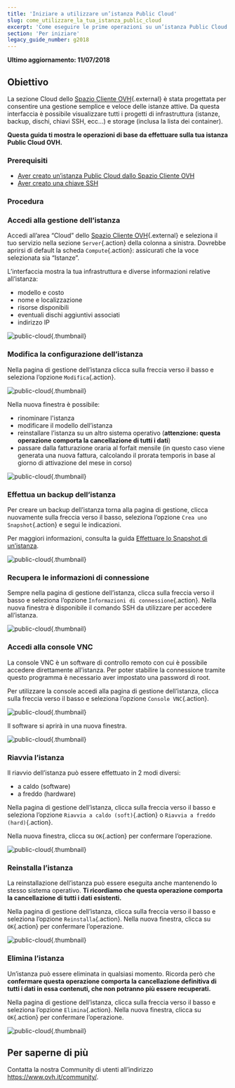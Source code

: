 ```yaml
---
title: 'Iniziare a utilizzare un’istanza Public Cloud'
slug: come_utilizzare_la_tua_istanza_public_cloud
excerpt: 'Come eseguire le prime operazioni su un’istanza Public Cloud OVH'
section: 'Per iniziare'
legacy_guide_number: g2018
---
```


**Ultimo aggiornamento: 11/07/2018**

## Obiettivo

La sezione Cloud dello [Spazio Cliente OVH](https://www.ovh.com/auth/?action=gotomanager){.external} è stata progettata per consentire una gestione semplice e veloce delle istanze attive. Da questa interfaccia è possibile visualizzare tutti i progetti di infrastruttura (istanze, backup, dischi, chiavi SSH, ecc…) e storage (inclusa la lista dei container).


**Questa guida ti mostra le operazioni di base da effettuare sulla tua istanza Public Cloud OVH.**

### Prerequisiti

- [Aver creato un’istanza Public Cloud dallo Spazio Cliente OVH](https://docs.ovh.com/it/public-cloud/crea_unistanza_dallo_spazio_cliente_ovh/)
- [Aver creato una chiave SSH](https://docs.ovh.com/it/dedicated/chiave-ssh-ovh/)

### Procedura

### Accedi alla gestione dell’istanza

Accedi all’area “Cloud” dello [Spazio Cliente OVH](https://www.ovh.com/auth/?action=gotomanager){.external} e seleziona il tuo servizio nella sezione `Server`{.action} della colonna a sinistra.  Dovrebbe aprirsi di default la scheda `Compute`{.action}: assicurati che la voce selezionata sia “Istanze”.

L’interfaccia mostra la tua infrastruttura e diverse informazioni relative all’istanza:

- modello e costo
- nome e localizzazione
- risorse disponibili
- eventuali dischi aggiuntivi associati
- indirizzo IP

![public-cloud](images/3415-2.png){.thumbnail}

### Modifica la configurazione dell’istanza

Nella pagina di gestione dell’istanza clicca sulla freccia verso il basso e seleziona l’opzione `Modifica`{.action}.

![public-cloud](images/3481-2.png){.thumbnail}

Nella nuova finestra è possibile:

- rinominare l'istanza 
- modificare il modello dell’istanza
- reinstallare l’istanza su un altro sistema operativo (**attenzione: questa operazione comporta la cancellazione di tutti i dati**)
- passare dalla fatturazione oraria al forfait mensile (in questo caso viene generata una nuova fattura, calcolando il prorata temporis in base al giorno di attivazione del mese in corso)

![public-cloud](images/3481-3.png){.thumbnail}

### Effettua un backup dell’istanza

Per creare un backup dell’istanza torna alla pagina di gestione, clicca nuovamente sulla freccia verso il basso, seleziona l’opzione `Crea uno Snapshot`{.action} e segui le indicazioni.

Per maggiori informazioni, consulta la guida [Effettuare lo Snapshot di un’istanza](https://docs.ovh.com/it/public-cloud/effettuare-snapshot-di-un-istanza/). 

![public-cloud](images/3481-4.png){.thumbnail}

### Recupera le informazioni di connessione

Sempre nella pagina di gestione dell’istanza, clicca sulla freccia verso il basso e seleziona l’opzione `Informazioni di connessione`{.action}. Nella nuova finestra è disponibile il comando SSH da utilizzare per accedere all’istanza.

![public-cloud](images/3484-2.png){.thumbnail}

### Accedi alla console VNC

La console VNC è un software di controllo remoto con cui è possibile accedere direttamente all’istanza. Per poter stabilire la connessione tramite questo programma è necessario aver impostato una password di root.

Per utilizzare la console accedi alla pagina di gestione dell’istanza, clicca sulla freccia verso il basso e seleziona l’opzione `Console VNC`{.action}.

![public-cloud](images/3484-3.png){.thumbnail}

Il software si aprirà in una nuova finestra. 

![public-cloud](images/3484-4.png){.thumbnail}

### Riavvia l’istanza

Il riavvio dell’istanza può essere effettuato in 2 modi diversi:

- a caldo (software)
- a freddo (hardware)

Nella pagina di gestione dell’istanza, clicca sulla freccia verso il basso e seleziona l’opzione `Riavvia a caldo (soft)`{.action} o `Riavvia a freddo (hard)`{.action}.

Nella nuova finestra, clicca su `OK`{.action} per confermare l’operazione.

![public-cloud](images/3484-5.png){.thumbnail}

### Reinstalla l’istanza

La reinstallazione dell’istanza può essere eseguita anche mantenendo lo stesso sistema operativo. **Ti ricordiamo che questa operazione comporta la cancellazione di tutti i dati esistenti.**

Nella pagina di gestione dell’istanza, clicca sulla freccia verso il basso e seleziona l’opzione `Reinstalla`{.action}. Nella nuova finestra, clicca su `OK`{.action} per confermare l’operazione. 

![public-cloud](images/3484-6.png){.thumbnail}

### Elimina l’istanza

Un’istanza può essere eliminata in qualsiasi momento. Ricorda però che **confermare questa operazione comporta la cancellazione definitiva di tutti i dati in essa contenuti, che non potranno più essere recuperati.**

Nella pagina di gestione dell’istanza, clicca sulla freccia verso il basso e seleziona l’opzione `Elimina`{.action}. Nella nuova finestra, clicca su `OK`{.action} per confermare l’operazione. 

![public-cloud](images/3484-7.png){.thumbnail}

## Per saperne di più

Contatta la nostra Community di utenti all’indirizzo <https://www.ovh.it/community/>.